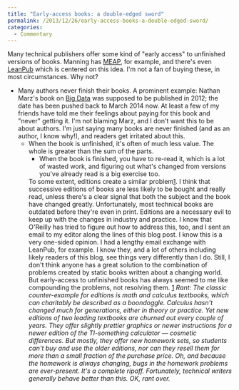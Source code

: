 ```yaml
---
title: "Early-access books: a double-edged sword"
permalink: /2013/12/26/early-access-books-a-double-edged-sword/
categories:
  - Commentary
---
```

Many technical publishers offer some kind of "early access" to unfinished versions of books. Manning has [MEAP][1], for example, and there's even [LeanPub][2] which is centered on this idea. I'm not a fan of buying these, in most circumstances. Why not? 
*   Many authors never finish their books. A prominent example: Nathan Marz's book on [Big Data][3] was supposed to be published in 2012; the date has been pushed back to March 2014 now. At least a few of my friends have told me their feelings about paying for this book and "never" getting it. I'm not blaming Marz, and I don't want this to be about authors. I'm just saying many books are never finished (and as an author, I know why!), and readers get irritated about this. 
    *   When the book is unfinished, it's often of much less value. The whole is greater than the sum of the parts. 
        *   When the book is finished, you have to re-read it, which is a lot of wasted work, and figuring out what's changed from versions you've already read is a big exercise too. </ul> 
            To some extent, editions create a similar problem[1]. I think that successive editions of books are less likely to be bought and really read, unless there's a clear signal that both the subject and the book have changed greatly. Unfortunately, most technical books are outdated before they're even in print. Editions are a necessary evil to keep up with the changes in industry and practice. 
            I know that O'Reilly has tried to figure out how to address this, too, and I sent an email to my editor along the lines of this blog post. 
            I know this is a very one-sided opinion. I had a lengthy email exchange with LeanPub, for example. I know they, and a lot of others including likely readers of this blog, see things very differently than I do. 
            Still, I don't think anyone has a great solution to the combination of problems created by static books written about a changing world. But early-access to unfinished books has always seemed to me like compounding the problems, not resolving them. 
            [1] *Rant: The classic counter-example for editions is math and calculus textbooks, which can charitably be described as a boondoggle. Calculus hasn't changed much for generations, either in theory or practice. Yet new editions of two leading textbooks are churned out every couple of years. They offer slightly prettier graphics or newer instructions for a newer edition of the TI-something calculator &#8212; cosmetic differences. But mostly, they offer new homework sets, so students can't buy and use the older editions, nor can they resell them for more than a small fraction of the purchase price. Oh, and because the homework is always changing, bugs in the homework problems are ever-present. It's a complete ripoff. Fortunately, technical writers generally behave better than this. OK, rant over.*

 [1]: http://www.manning.com/about/meap.html
 [2]: https://leanpub.com/
 [3]: http://www.manning.com/marz/
